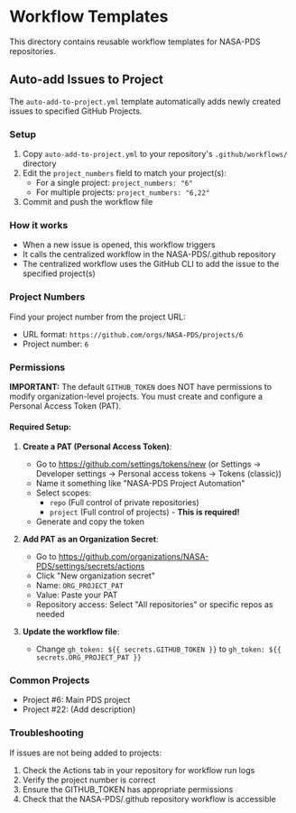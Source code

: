 # Workflow Templates

This directory contains reusable workflow templates for NASA-PDS repositories.

## Auto-add Issues to Project

The `auto-add-to-project.yml` template automatically adds newly created issues to specified GitHub Projects.

### Setup

1. Copy `auto-add-to-project.yml` to your repository's `.github/workflows/` directory
2. Edit the `project_numbers` field to match your project(s):
   - For a single project: `project_numbers: "6"`
   - For multiple projects: `project_numbers: "6,22"`
3. Commit and push the workflow file

### How it works

- When a new issue is opened, this workflow triggers
- It calls the centralized workflow in the NASA-PDS/.github repository
- The centralized workflow uses the GitHub CLI to add the issue to the specified project(s)

### Project Numbers

Find your project number from the project URL:
- URL format: `https://github.com/orgs/NASA-PDS/projects/6`
- Project number: `6`

### Permissions

**IMPORTANT:** The default `GITHUB_TOKEN` does NOT have permissions to modify organization-level projects. You must create and configure a Personal Access Token (PAT).

#### Required Setup:

1. **Create a PAT (Personal Access Token)**:
   - Go to https://github.com/settings/tokens/new (or Settings → Developer settings → Personal access tokens → Tokens (classic))
   - Name it something like "NASA-PDS Project Automation"
   - Select scopes:
     - `repo` (Full control of private repositories)
     - `project` (Full control of projects) - **This is required!**
   - Generate and copy the token

2. **Add PAT as an Organization Secret**:
   - Go to https://github.com/organizations/NASA-PDS/settings/secrets/actions
   - Click "New organization secret"
   - Name: `ORG_PROJECT_PAT`
   - Value: Paste your PAT
   - Repository access: Select "All repositories" or specific repos as needed

3. **Update the workflow file**:
   - Change `gh_token: ${{ secrets.GITHUB_TOKEN }}` to `gh_token: ${{ secrets.ORG_PROJECT_PAT }}`

### Common Projects

- Project #6: Main PDS project
- Project #22: (Add description)

### Troubleshooting

If issues are not being added to projects:
1. Check the Actions tab in your repository for workflow run logs
2. Verify the project number is correct
3. Ensure the GITHUB_TOKEN has appropriate permissions
4. Check that the NASA-PDS/.github repository workflow is accessible
